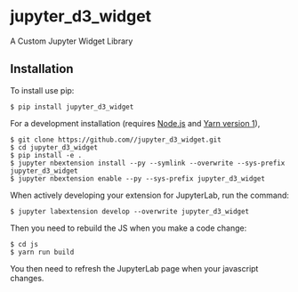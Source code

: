 # jupyter_d3_widget

A Custom Jupyter Widget Library

## Installation

To install use pip:

    $ pip install jupyter_d3_widget

For a development installation (requires [Node.js](https://nodejs.org) and [Yarn version 1](https://classic.yarnpkg.com/)),

    $ git clone https://github.com//jupyter_d3_widget.git
    $ cd jupyter_d3_widget
    $ pip install -e .
    $ jupyter nbextension install --py --symlink --overwrite --sys-prefix jupyter_d3_widget
    $ jupyter nbextension enable --py --sys-prefix jupyter_d3_widget

When actively developing your extension for JupyterLab, run the command:

    $ jupyter labextension develop --overwrite jupyter_d3_widget

Then you need to rebuild the JS when you make a code change:

    $ cd js
    $ yarn run build

You then need to refresh the JupyterLab page when your javascript changes.
